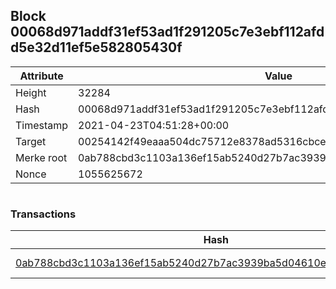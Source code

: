 ## Block 00068d971addf31ef53ad1f291205c7e3ebf112afdd5e32d11ef5e582805430f

Attribute | Value
--- | ---
Height | 32284
Hash | 00068d971addf31ef53ad1f291205c7e3ebf112afdd5e32d11ef5e582805430f
Timestamp | 2021-04-23T04:51:28+00:00
Target | 00254142f49eaaa504dc75712e8378ad5316cbcead634704b3734b6271167cc4
Merke root | 0ab788cbd3c1103a136ef15ab5240d27b7ac3939ba5d04610e19953769b19284
Nonce | 1055625672

```

```

### Transactions

Hash | Amount
--- | ---
[0ab788cbd3c1103a136ef15ab5240d27b7ac3939ba5d04610e19953769b19284](0ab788cbd3c1103a136ef15ab5240d27b7ac3939ba5d04610e19953769b19284.md) | 10.00000000 SKEPTI 
